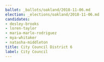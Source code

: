 ```yaml
---
ballot: _ballots/oakland/2018-11-06.md
election: _elections/oakland/2018-11-06.md
candidates:
- desley-brooks
- loren-taylor
- maria-marlo-rodriguez
- mya-whitaker
- natasha-middleton
title: City Council District 6
label: City Council
---
```


